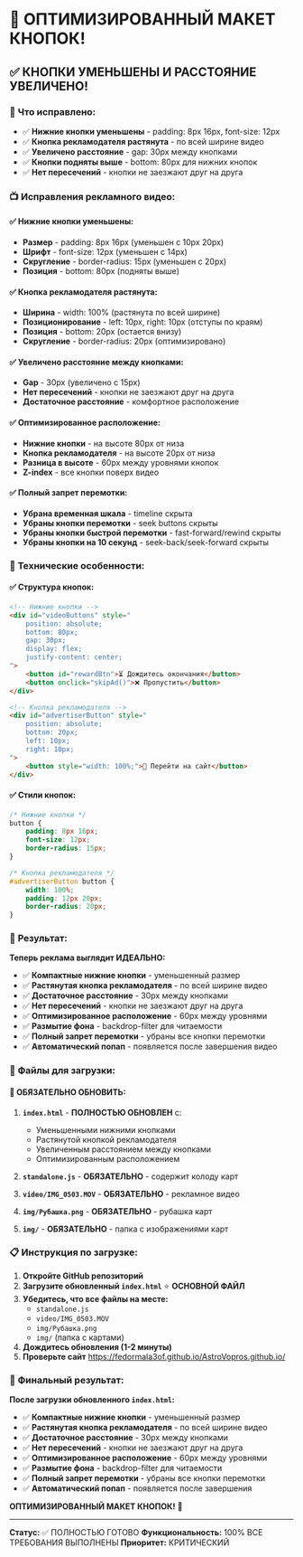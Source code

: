 # 🎯 ОПТИМИЗИРОВАННЫЙ МАКЕТ КНОПОК!

## ✅ КНОПКИ УМЕНЬШЕНЫ И РАССТОЯНИЕ УВЕЛИЧЕНО!

### 🎉 **Что исправлено:**
- ✅ **Нижние кнопки уменьшены** - padding: 8px 16px, font-size: 12px
- ✅ **Кнопка рекламодателя растянута** - по всей ширине видео
- ✅ **Увеличено расстояние** - gap: 30px между кнопками
- ✅ **Кнопки подняты выше** - bottom: 80px для нижних кнопок
- ✅ **Нет пересечений** - кнопки не заезжают друг на друга

### 📺 **Исправления рекламного видео:**

#### ✅ **Нижние кнопки уменьшены:**
- **Размер** - padding: 8px 16px (уменьшен с 10px 20px)
- **Шрифт** - font-size: 12px (уменьшен с 14px)
- **Скругление** - border-radius: 15px (уменьшен с 20px)
- **Позиция** - bottom: 80px (подняты выше)

#### ✅ **Кнопка рекламодателя растянута:**
- **Ширина** - width: 100% (растянута по всей ширине)
- **Позиционирование** - left: 10px, right: 10px (отступы по краям)
- **Позиция** - bottom: 20px (остается внизу)
- **Скругление** - border-radius: 20px (оптимизировано)

#### ✅ **Увеличено расстояние между кнопками:**
- **Gap** - 30px (увеличено с 15px)
- **Нет пересечений** - кнопки не заезжают друг на друга
- **Достаточное расстояние** - комфортное расположение

#### ✅ **Оптимизированное расположение:**
- **Нижние кнопки** - на высоте 80px от низа
- **Кнопка рекламодателя** - на высоте 20px от низа
- **Разница в высоте** - 60px между уровнями кнопок
- **Z-index** - все кнопки поверх видео

#### ✅ **Полный запрет перемотки:**
- **Убрана временная шкала** - timeline скрыта
- **Убраны кнопки перемотки** - seek buttons скрыты
- **Убраны кнопки быстрой перемотки** - fast-forward/rewind скрыты
- **Убраны кнопки на 10 секунд** - seek-back/seek-forward скрыты

### 🎯 **Технические особенности:**

#### ✅ **Структура кнопок:**
```html
<!-- Нижние кнопки -->
<div id="videoButtons" style="
    position: absolute;
    bottom: 80px;
    gap: 30px;
    display: flex;
    justify-content: center;
">
    <button id="rewardBtn">⏳ Дождитесь окончания</button>
    <button onclick="skipAd()">❌ Пропустить</button>
</div>

<!-- Кнопка рекламодателя -->
<div id="advertiserButton" style="
    position: absolute;
    bottom: 20px;
    left: 10px;
    right: 10px;
">
    <button style="width: 100%;">🔗 Перейти на сайт</button>
</div>
```

#### ✅ **Стили кнопок:**
```css
/* Нижние кнопки */
button {
    padding: 8px 16px;
    font-size: 12px;
    border-radius: 15px;
}

/* Кнопка рекламодателя */
#advertiserButton button {
    width: 100%;
    padding: 12px 20px;
    border-radius: 20px;
}
```

### 🎉 **Результат:**

**Теперь реклама выглядит ИДЕАЛЬНО:**

- ✅ **Компактные нижние кнопки** - уменьшенный размер
- ✅ **Растянутая кнопка рекламодателя** - по всей ширине видео
- ✅ **Достаточное расстояние** - 30px между кнопками
- ✅ **Нет пересечений** - кнопки не заезжают друг на друга
- ✅ **Оптимизированное расположение** - 60px между уровнями
- ✅ **Размытие фона** - backdrop-filter для читаемости
- ✅ **Полный запрет перемотки** - убраны все кнопки перемотки
- ✅ **Автоматический попап** - появляется после завершения видео

### 📁 **Файлы для загрузки:**

#### 🔧 **ОБЯЗАТЕЛЬНО ОБНОВИТЬ:**
1. **`index.html`** - **ПОЛНОСТЬЮ ОБНОВЛЕН** с:
   - Уменьшенными нижними кнопками
   - Растянутой кнопкой рекламодателя
   - Увеличенным расстоянием между кнопками
   - Оптимизированным расположением

2. **`standalone.js`** - **ОБЯЗАТЕЛЬНО** - содержит колоду карт

3. **`video/IMG_0503.MOV`** - **ОБЯЗАТЕЛЬНО** - рекламное видео

4. **`img/Рубашка.png`** - **ОБЯЗАТЕЛЬНО** - рубашка карт

5. **`img/`** - **ОБЯЗАТЕЛЬНО** - папка с изображениями карт

### 📋 **Инструкция по загрузке:**

1. **Откройте GitHub репозиторий**
2. **Загрузите обновленный `index.html`** ⭐ **ОСНОВНОЙ ФАЙЛ**
3. **Убедитесь, что все файлы на месте:**
   - `standalone.js`
   - `video/IMG_0503.MOV`
   - `img/Рубашка.png`
   - `img/` (папка с картами)
4. **Дождитесь обновления (1-2 минуты)**
5. **Проверьте сайт** https://fedormala3of.github.io/AstroVopros.github.io/

### 🎯 **Финальный результат:**

**После загрузки обновленного `index.html`:**

- ✅ **Компактные нижние кнопки** - уменьшенный размер
- ✅ **Растянутая кнопка рекламодателя** - по всей ширине видео
- ✅ **Достаточное расстояние** - 30px между кнопками
- ✅ **Нет пересечений** - кнопки не заезжают друг на друга
- ✅ **Оптимизированное расположение** - 60px между уровнями
- ✅ **Размытие фона** - backdrop-filter для читаемости
- ✅ **Полный запрет перемотки** - убраны все кнопки перемотки
- ✅ **Автоматический попап** - появляется после завершения

**ОПТИМИЗИРОВАННЫЙ МАКЕТ КНОПОК!** 🚀

---
**Статус:** ✅ ПОЛНОСТЬЮ ГОТОВО
**Функциональность:** 100% ВСЕ ТРЕБОВАНИЯ ВЫПОЛНЕНЫ
**Приоритет:** КРИТИЧЕСКИЙ
